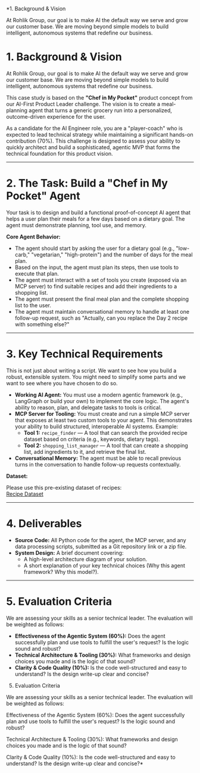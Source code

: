 *1. Background & Vision

At Rohlik Group, our goal is to make AI the default way we serve and grow our customer base. We are moving beyond simple models to build intelligent, autonomous systems that redefine our business.
# 1. Background & Vision

At Rohlik Group, our goal is to make AI the default way we serve and grow our customer base. We are moving beyond simple models to build intelligent, autonomous systems that redefine our business.

This case study is based on the **"Chef in My Pocket"** product concept from our AI-First Product Leader challenge. The vision is to create a meal-planning agent that turns a generic grocery run into a personalized, outcome-driven experience for the user.

As a candidate for the AI Engineer role, you are a "player-coach" who is expected to lead technical strategy while maintaining a significant hands-on contribution (70%). This challenge is designed to assess your ability to quickly architect and build a sophisticated, agentic MVP that forms the technical foundation for this product vision.

---

# 2. The Task: Build a "Chef in My Pocket" Agent

Your task is to design and build a functional proof-of-concept AI agent that helps a user plan their meals for a few days based on a dietary goal. The agent must demonstrate planning, tool use, and memory.

**Core Agent Behavior:**

- The agent should start by asking the user for a dietary goal (e.g., "low-carb," "vegetarian," "high-protein") and the number of days for the meal plan.
- Based on the input, the agent must plan its steps, then use tools to execute that plan.
- The agent must interact with a set of tools you create (exposed via an MCP server) to find suitable recipes and add their ingredients to a shopping list.
- The agent must present the final meal plan and the complete shopping list to the user.
- The agent must maintain conversational memory to handle at least one follow-up request, such as "Actually, can you replace the Day 2 recipe with something else?"

---

# 3. Key Technical Requirements

This is not just about writing a script. We want to see how you build a robust, extensible system. You might need to simplify some parts and we want to see where you have chosen to do so.

- **Working AI Agent:** You must use a modern agentic framework (e.g., LangGraph or build your own) to implement the core logic. The agent's ability to reason, plan, and delegate tasks to tools is critical.
- **MCP Server for Tooling:** You must create and run a simple MCP server that exposes at least two custom tools to your agent. This demonstrates your ability to build structured, interoperable AI systems. Example:
	- **Tool 1:** `recipe_finder` — A tool that can search the provided recipe dataset based on criteria (e.g., keywords, dietary tags).
	- **Tool 2:** `shopping_list_manager` — A tool that can create a shopping list, add ingredients to it, and retrieve the final list.
- **Conversational Memory:** The agent must be able to recall previous turns in the conversation to handle follow-up requests contextually.

**Dataset:**

Please use this pre-existing dataset of recipes:  
[Recipe Dataset](https://drive.google.com/file/d/1Ny9T_DUK0fLaisvATVAlwSdS4QoNtagb/view?usp=sharing)

---

# 4. Deliverables

- **Source Code:** All Python code for the agent, the MCP server, and any data processing scripts, submitted as a Git repository link or a zip file.
- **System Design:** A brief document covering:
	- A high-level architecture diagram of your solution.
	- A short explanation of your key technical choices (Why this agent framework? Why this model?).

---

# 5. Evaluation Criteria

We are assessing your skills as a senior technical leader. The evaluation will be weighted as follows:

- **Effectiveness of the Agentic System (60%):** Does the agent successfully plan and use tools to fulfill the user's request? Is the logic sound and robust?
- **Technical Architecture & Tooling (30%):** What frameworks and design choices you made and is the logic of that sound?
- **Clarity & Code Quality (10%):** Is the code well-structured and easy to understand? Is the design write-up clear and concise?




5. Evaluation Criteria

We are assessing your skills as a senior technical leader. The evaluation will be weighted as follows:





Effectiveness of the Agentic System (60%): Does the agent successfully plan and use tools to fulfill the user's request? Is the logic sound and robust?



Technical Architecture & Tooling (30%): What frameworks and design choices you made and is the logic of that sound?



Clarity & Code Quality (10%): Is the code well-structured and easy to understand? Is the design write-up clear and concise?*